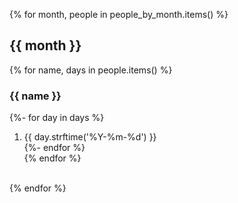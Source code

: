 {% for month, people in people_by_month.items() %}

## {{ month }}  

{% for name, days in people.items() %}  

### {{ name }}  

{%- for day in days %}  
1. {{ day.strftime('%Y-%m-%d') }}  
{%- endfor %}  
{% endfor %}  
<br>  
{% endfor %}
